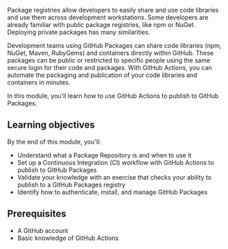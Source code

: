 Package registries allow developers to easily share and use code libraries and use them across development workstations. Some developers are already familiar with public package registries, like npm or NuGet. Deploying private packages has many similarities.

Development teams using GitHub Packages can share code libraries (npm, NuGet, Maven, RubyGems) and containers directly within GitHub. These packages can be public or restricted to specific people using the same secure login for their code and packages. With GitHub Actions, you can automate
the packaging and publication of your code libraries and containers in minutes.

In this module, you'll learn how to use GitHub Actions to publish to GitHub Packages.

## Learning objectives

By the end of this module, you'll:

- Understand what a Package Repository is and when to use it
- Set up a Continuous Integration (CI) workflow with GitHub Actions to publish to GitHub Packages
- Validate your knowledge with an exercise that checks your ability to publish to a GitHub Packages registry
- Identify how to authenticate, install, and manage GitHub Packages

## Prerequisites

- A GitHub account
- Basic knowledge of GitHub Actions
